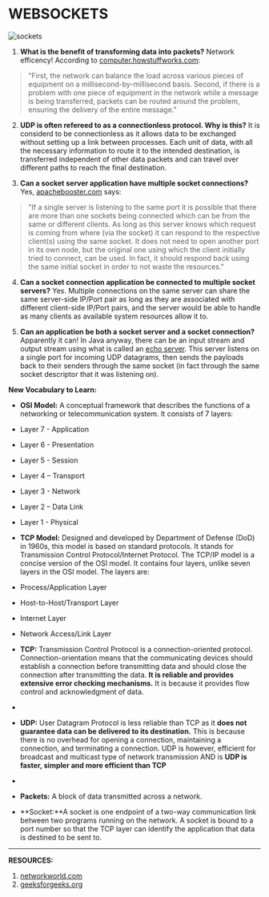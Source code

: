 # WEBSOCKETS

![sockets](https://media.giphy.com/media/l2Jehp66ZjoDx301G/giphy.gif)

1. **What is the benefit of transforming data into packets?**
Network efficency! According to [computer.howstuffworks.com](https://computer.howstuffworks.com/question525.htm):
>"First, the network can balance the load across various pieces of equipment on a millisecond-by-millisecond basis. Second, if there is a problem with one piece of equipment in the network while a message is being transferred, packets can be routed around the problem, ensuring the delivery of the entire message."
   
2. **UDP is often refereed to as a connectionless protocol. Why is this?**
It is considerd to be connectionless as it allows data to be exchanged without setting up a link between processes. Each unit of data, with all the necessary information to route it to the intended destination, is transferred independent of other data packets and can travel over different paths to reach the final destination.

3. **Can a socket server application have multiple socket connections?**
Yes, [apachebooster.com](https://apachebooster.com/blog/how-does-one-server-handle-multiple-connections-at-a-time/) says:
>"If a single server is listening to the same port it is possible that there are more than one sockets being connected which can be from the same or different clients. As long as this server knows which request is coming from where (via the socket) it can respond to the respective client(s) using the same socket. It does not need to open another port in its own node, but the original one using which the client initially tried to connect, can be used. In fact, it should respond back using the same initial socket in order to not waste the resources."

4. **Can a socket connection application be connected to multiple socket servers?**
Yes. Multiple connections on the same server can share the same server-side IP/Port pair as long as they are associated with different client-side IP/Port pairs, and the server would be able to handle as many clients as available system resources allow it to.

5. **Can an application be both a socket server and a socket connection?**
Apparently it can! In Java anyway, there can be an input stream and output stream using what is called an [echo server](https://medium.com/@himalee.tailor/what-is-an-echoserver-b2bfd3b8deeb). This server listens on a single port for incoming UDP datagrams, then sends the payloads back to their senders through the same socket (in fact through the same socket descriptor that it was listening on).


**New Vocabulary to Learn:**

- **OSI Model:** A conceptual framework that describes the functions of a networking or telecommunication system. It consists of 7 layers:

- Layer 7 - Application
- Layer 6 - Presentation
- Layer 5 - Session
- Layer 4 – Transport
- Layer 3 - Network
- Layer 2 – Data Link
- Layer 1 - Physical

- **TCP Model:** Designed and developed by Department of Defense (DoD) in 1960s, this model is based on standard protocols. It stands for Transmission Control Protocol/Internet Protocol. The TCP/IP model is a concise version of the OSI model. It contains four layers, unlike seven layers in the OSI model. The layers are:

- Process/Application Layer
- Host-to-Host/Transport Layer
- Internet Layer
- Network Access/Link Layer

- **TCP:** Transmission Control Protocol is a connection-oriented protocol. Connection-orientation means that the communicating devices should establish a connection before transmitting data and should close the connection after transmitting the data. **It is reliable and provides extensive error checking mechanisms.** It is because it provides flow control and acknowledgment of data.
- 
- **UDP:** User Datagram Protocol is less reliable than TCP as it **does not guarantee data can be delivered to its destination.** This is because there is no overhead for opening a connection, maintaining a connection, and terminating a connection. UDP is however, efficient for broadcast and multicast type of network transmission AND is **UDP is faster, simpler and more efficient than TCP**
- 
- **Packets:** A block of data transmitted across a network.

- **Socket:**A socket is one endpoint of a two-way communication link between two programs running on the network. A socket is bound to a port number so that the TCP layer can identify the application that data is destined to be sent to.

--------------------
**RESOURCES:**
1. [networkworld.com](https://www.networkworld.com/article/3239677/the-osi-model-explained-and-how-to-easily-remember-its-7-layers.html)
2. [geeksforgeeks.org](https://www.geeksforgeeks.org/tcp-ip-model/)